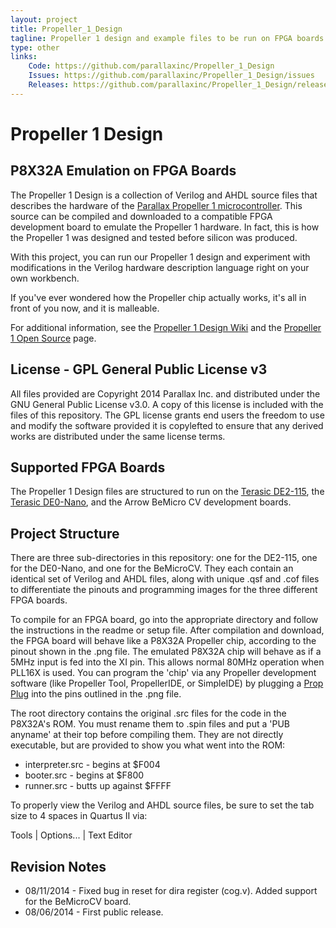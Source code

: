 ```yaml
---
layout: project
title: Propeller_1_Design
tagline: Propeller 1 design and example files to be run on FPGA boards.
type: other
links:
    Code: https://github.com/parallaxinc/Propeller_1_Design
    Issues: https://github.com/parallaxinc/Propeller_1_Design/issues
    Releases: https://github.com/parallaxinc/Propeller_1_Design/releases
---
```

Propeller 1 Design
==================
P8X32A Emulation on FPGA Boards
-------------------------------
The Propeller 1 Design is a collection of Verilog and AHDL source files that describes the hardware of the [Parallax Propeller 1 microcontroller](http://www.parallax.com/microcontrollers/propeller). This source can be compiled and downloaded to a compatible FPGA development board to emulate the Propeller 1 hardware. In fact, this is how the Propeller 1 was designed and tested before silicon was produced.

With this project, you can run our Propeller 1 design and experiment with modifications in the Verilog hardware description language right on your own workbench.

If you've ever wondered how the Propeller chip actually works, it's all in front of you now, and it is malleable.

For additional information, see the [Propeller 1 Design Wiki](https://github.com/parallaxinc/Propeller_1_Design/wiki) and the [Propeller 1 Open Source](http://www.parallax.com/microcontrollers/propeller-1-open-source) page.

License - GPL General Public License v3
---------------------------------------

All files provided are Copyright 2014 Parallax Inc. and distributed under the GNU General Public License v3.0. A copy of this license is included with the files of this repository. The GPL license grants end users the freedom to use and modify the software provided it is copylefted to ensure that any derived works are distributed under the same license terms.

Supported FPGA Boards
---------------------

The Propeller 1 Design files are structured to run on the [Terasic DE2-115](http://www.parallax.com/product/60050), the [Terasic DE0-Nano](http://www.parallax.com/product/60056), and the Arrow BeMicro CV development boards.

Project Structure
-----------------

There are three sub-directories in this repository: one for the DE2-115, one for the DE0-Nano, and one for the BeMicroCV. They each contain an identical set of Verilog and AHDL files, along with unique .qsf and .cof files to differentiate the pinouts and programming images for the three different FPGA boards.

To compile for an FPGA board, go into the appropriate directory and follow the instructions in the readme or setup file. After compilation and download, the FPGA board will behave like a P8X32A Propeller chip, according to the pinout shown in the .png file. The emulated P8X32A chip will behave as if a 5MHz input is fed into the XI pin. This allows normal 80MHz operation when PLL16X is used. You can program the 'chip' via any Propeller development software (like Propeller Tool, PropellerIDE, or SimpleIDE) by plugging a [Prop Plug](http://www.parallax.com/product/32201) into the pins outlined in the .png file.

The root directory contains the original .src files for the code in the P8X32A's ROM. You must rename them to .spin files and put a 'PUB anyname' at their top before compiling them. They are not directly executable, but are provided to show you what went into the ROM:

* interpreter.src - begins at $F004
* booter.src - begins at $F800
* runner.src - butts up against $FFFF

To properly view the Verilog and AHDL source files, be sure to set the tab size to 4 spaces in Quartus II via:

Tools | Options... | Text Editor

Revision Notes
--------------

* 08/11/2014 - Fixed bug in reset for dira register (cog.v). Added support for the BeMicroCV board.
* 08/06/2014 - First public release.

